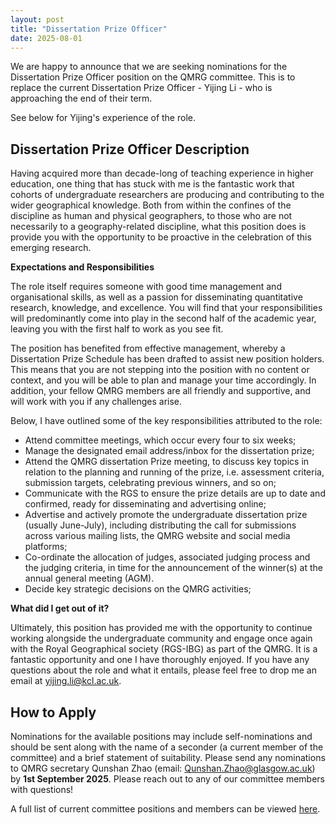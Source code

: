 ```yaml
---
layout: post
title: "Dissertation Prize Officer"
date: 2025-08-01
---
```


We are happy to announce that we are seeking nominations for the Dissertation Prize Officer position on the QMRG committee. This is to replace the current Dissertation Prize Officer - Yijing Li - who is approaching the end of their term. 

See below for Yijing's experience of the role. 

## Dissertation Prize Officer Description
Having acquired more than decade-long of teaching experience in higher education, one thing that has stuck with me is the fantastic work that cohorts of undergraduate researchers are producing and contributing to the wider geographical knowledge. Both from within the confines of the discipline as human and physical geographers, to those who are not necessarily to a geography-related discipline, what this position does is provide you with the opportunity to be proactive in the celebration of this emerging research.

**Expectations and Responsibilities**

The role itself requires someone with good time management and organisational skills, as well as a passion for disseminating quantitative research, knowledge, and excellence. You will find that your responsibilities will predominantly come into play in the second half of the academic year, leaving you with the first half to work as you see fit. 

The position has benefited from effective management, whereby a Dissertation Prize Schedule has been drafted to assist new position holders. This means that you are not stepping into the position with no content or context, and you will be able to plan and manage your time accordingly. In addition, your fellow QMRG members are all friendly and supportive, and will work with you if any challenges arise.

Below, I have outlined some of the key responsibilities attributed to the role:

- Attend committee meetings, which occur every four to six weeks;
- Manage the designated email address/inbox for the dissertation prize;
- Attend the QMRG dissertation Prize meeting, to discuss key topics in relation to the planning and running of the prize, i.e. assessment criteria, submission targets, celebrating previous winners, and so on;
- Communicate with the RGS to ensure the prize details are up to date and confirmed, ready for disseminating and advertising online;
- Advertise and actively promote the undergraduate dissertation prize (usually June-July), including distributing the call for submissions across various mailing lists, the QMRG website and social media platforms;
- Co-ordinate the allocation of judges, associated judging process and the judging criteria, in time for the announcement of the winner(s) at the annual general meeting (AGM).
- Decide key strategic decisions on the QMRG activities;

**What did I get out of it?**

Ultimately, this position has provided me with the opportunity to continue working alongside the undergraduate community and engage once again with the Royal Geographical society (RGS-IBG) as part of the QMRG. It is a fantastic opportunity and one I have thoroughly enjoyed. If you have any questions about the role and what it entails, please feel free to drop me an email at yijing.li@kcl.ac.uk.


## How to Apply 
Nominations for the available positions may include self-nominations and should be sent along with the name of a seconder (a current member of the committee) and a brief statement of suitability. Please send any nominations to QMRG secretary Qunshan Zhao (email: [Qunshan.Zhao@glasgow.ac.uk](Qunshan.Zhao@glasgow.ac.uk)) by **1st September 2025**.
Please reach out to any of our committee members with questions!

A full list of current committee positions and members can be viewed [here](https://qmrg.github.io/committee).
